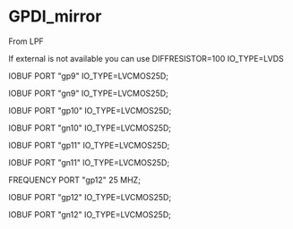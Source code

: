 # GPDI_mirror

From LPF

If external is not available you can use DIFFRESISTOR=100 IO_TYPE=LVDS

IOBUF PORT  "gp9"  IO_TYPE=LVCMOS25D;

IOBUF PORT  "gn9"  IO_TYPE=LVCMOS25D;

IOBUF PORT  "gp10" IO_TYPE=LVCMOS25D;

IOBUF PORT  "gn10" IO_TYPE=LVCMOS25D;

IOBUF PORT  "gp11" IO_TYPE=LVCMOS25D;

IOBUF PORT  "gn11" IO_TYPE=LVCMOS25D;

FREQUENCY PORT "gp12" 25 MHZ;

IOBUF PORT  "gp12" IO_TYPE=LVCMOS25D;

IOBUF PORT  "gn12" IO_TYPE=LVCMOS25D;

